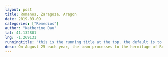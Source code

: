 ```yaml
---
layout: post
title: Romanos, Zaragoza, Aragon
date: 2019-03-09
categories: ["Remedios"]
author: "Katherine Dau"
lat: 41.132801
lng: -1.269131
runningtitle: "this is the running title at the top. the default is to display the site title, so to activate the running title you will need to uncomment in the post.html layout"
desc: On August 25 each year, the town processes to the hermitage of Remedios.
---
```

